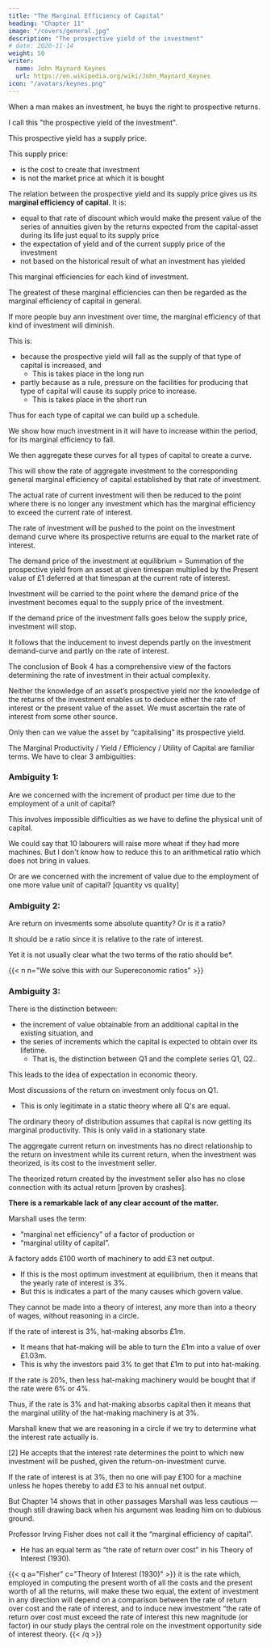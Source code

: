 ```yaml
---
title: "The Marginal Efficiency of Capital"
heading: "Chapter 11"
image: "/covers/general.jpg"
description: "The prospective yield of the investment"
# date: 2020-11-14
weight: 50
writer:
  name: John Maynard Keynes
  url: https://en.wikipedia.org/wiki/John_Maynard_Keynes
icon: "/avatars/keynes.png"
---
```




When a man makes an investment, he buys the right to prospective returns.

I call this "the prospective yield of the investment".

This prospective yield has a supply price.

This supply price:
- is the cost to create that investment
- is not the market price at which it is bought


The relation between the prospective yield and its supply price gives us its **marginal efficiency of capital**. It is:
- equal to that rate of discount which would make the present value of the series of annuities given by the returns expected from the capital-asset during its life just equal to its supply price
- the expectation of yield and of the current supply price of the investment
- not based on the historical result of what an investment has yielded

This marginal efficiencies for each kind of investment.

The greatest of these marginal efficiencies can then be regarded as the marginal efficiency of capital in general.

If more people buy ann investment over time, the marginal efficiency of that kind of investment will diminish.

This is:
- because the prospective yield will fall as the supply of that type of capital is increased, and
  - This is takes place in the long run
- partly because as a rule, pressure on the facilities for producing that type of capital will cause its supply price to increase.
  - This is takes place in the short run

Thus for each type of capital we can build up a schedule.

We show how much investment in it will have to increase within the period, for its marginal efficiency to fall.

We then aggregate these curves for all types of capital to create a curve.

This will show the rate of aggregate investment to the corresponding general marginal efficiency of capital established by that rate of investment.

The actual rate of current investment will then be reduced to the point where there is no longer any investment which has the marginal efficiency to exceed the current rate of interest.

The rate of investment will be pushed to the point on the investment demand curve where its prospective returns are equal to the market rate of interest.

The demand price of the investment at equilibrium = Summation of the prospective yield from an asset at given timespan multiplied by the Present value of £1 deferred at that timespan at the current rate of interest.

Investment will be carried to the point where the demand price of the investment becomes equal to the supply price of the investment.

If the demand price of the investment falls goes below the supply price, investment will stop.

It follows that the inducement to invest depends partly on the investment demand-curve and partly on the rate of interest.

The conclusion of Book 4 has a comprehensive view of the factors determining the rate of investment in their actual complexity. 

Neither the knowledge of an asset’s prospective yield nor the knowledge of the returns of the investment enables us to deduce either the rate of interest or the present value of the asset. We must ascertain the rate of interest from some other source. 

Only then can we value the asset by “capitalising” its prospective yield.



The Marginal Productivity / Yield / Efficiency / Utility of Capital are familiar terms. We have to clear 3 ambiguities:

### Ambiguity 1:

Are we concerned with the increment of product per time due to the employment of a unit of capital?

This involves impossible difficulties as we have to define the physical unit of capital.

We could say that 10 labourers will raise more wheat if they had more machines. But I don't know how to reduce this to an arithmetical ratio which does not bring in values. 

Or are we concerned with the increment of value due to the employment of one more value unit of capital? [quantity vs quality]


### Ambiguity 2:

Are return on invesments some absolute quantity? Or is it a ratio?

It should be a ratio since it is relative to the rate of interest. 

Yet it is not usually clear what the two terms of the ratio should be*.

{{< n n="We solve this with our Supereconomic ratios" >}}


### Ambiguity 3:

There is the distinction between:
- the increment of value obtainable from an additional capital in the existing situation, and
- the series of increments which the capital is expected to obtain over its lifetime.
  - That is, the distinction between Q1 and the complete series Q1, Q2..

This leads to the idea of expectation in economic theory.

Most discussions of the return on investment only focus on Q1. 
<!-- pay no attention to any member of the series except Q1. -->
- This is only legitimate in a static theory where all Q's are equal.

The ordinary theory of distribution assumes that capital is now getting its marginal productivity. This is only valid in a stationary state.

The aggregate current return on investments has no direct relationship to the return on investment while its current return, when the investment was theorized, is its cost to the investment seller.

The theorized return created by the investment seller also has no close connection with its actual return [proven by crashes].

**There is a remarkable lack of any clear account of the matter.**

Marshall uses the term:
- “marginal net efficiency” of a factor of production or
- “marginal utility of capital”.

A factory adds £100 worth of machinery to add £3 net output.
- If this is the most optimum investment at equilibrium, then it means that the yearly rate of interest is 3%.
- But this is indicates a part of the many causes which govern value.

They cannot be made into a theory of interest, any more than into a theory of wages, without reasoning in a circle.

If the rate of interest is 3%, hat-making absorbs £1m.
- It means that hat-making will be able to turn the £1m into a value of over £1.03m.
- This is why the investors paid 3% to get that £1m to put into hat-making.

If the rate is 20%, then less hat-making machinery would be bought that if the rate were 6% or 4%.

Thus, if the rate is 3% and hat-making absorbs capital then it means that the marginal utility of the hat-making machinery is at 3%.

Marshall knew that we are reasoning in a circle if we try to determine what the interest rate actually is.


[2] He accepts that the interest rate determines the point to which new investment will be pushed, given the return-on-investment curve.

If the rate of interest is at 3%, then no one will pay £100 for a machine unless he hopes thereby to add £3 to his annual net output.

But Chapter 14 shows that in other passages Marshall was less cautious — though still drawing back when his argument was leading him on to dubious ground.

Professor Irving Fisher does not call it the “marginal efficiency of capital”.
- He has an equal term as “the rate of return over cost” in his Theory of Interest (1930).

{{< q a="Fisher" c="Theory of Interest (1930)" >}}
it is the rate which, employed in computing the present worth of all the costs and the present worth of all the returns, will make these two equal, the extent of investment in any direction will depend on a comparison between the rate of return over cost and the rate of interest, and to induce new investment “the rate of return over cost must exceed the rate of interest this new magnitude (or factor) in our study plays the central role on the investment opportunity side of interest theory.
{{< /q >}}
